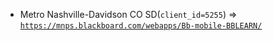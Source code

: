  - Metro Nashville-Davidson CO SD(`client_id=5255`) => [`https://mnps.blackboard.com/webapps/Bb-mobile-BBLEARN/`](https://mnps.blackboard.com/webapps/Bb-mobile-BBLEARN/)
